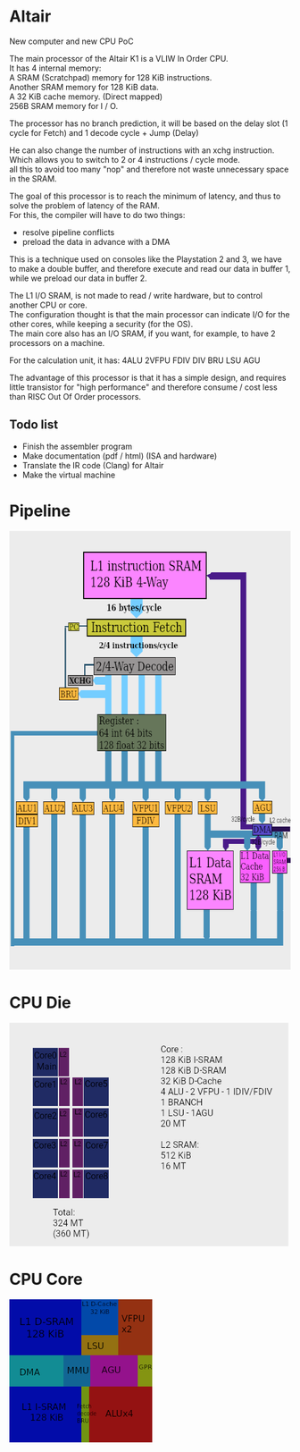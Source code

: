 # Altair
New computer and new CPU PoC

The main processor of the Altair K1 is a VLIW In Order CPU.  
It has 4 internal memory:  
A SRAM (Scratchpad) memory for 128 KiB instructions.  
Another SRAM memory for 128 KiB data.  
A 32 KiB cache memory. (Direct mapped)  
256B SRAM memory for I / O.  

The processor has no branch prediction, it will be based on the delay slot (1 cycle for Fetch) and 1 decode cycle + Jump (Delay)

He can also change the number of instructions with an xchg instruction.  
Which allows you to switch to 2 or 4 instructions / cycle mode.  
all this to avoid too many "nop" and therefore not waste unnecessary space in the SRAM.

The goal of this processor is to reach the minimum of latency, and thus to solve the problem of latency of the RAM.  
For this, the compiler will have to do two things:  
- resolve pipeline conflicts  
- preload the data in advance with a DMA

This is a technique used on consoles like the Playstation 2 and 3, we have to make a double buffer, and therefore execute and read our data in buffer 1, while we preload our data in buffer 2. 

The L1 I/O SRAM, is not made to read / write hardware, but to control another CPU or core.  
The configuration thought is that the main processor can indicate I/O for the other cores, while keeping a security (for the OS).  
The main core also has an I/O SRAM, if you want, for example, to have 2 processors on a machine. 

For the calculation unit, it has: 4ALU 2VFPU FDIV DIV BRU LSU AGU

The advantage of this processor is that it has a simple design, and requires little transistor for "high performance" and therefore consume / cost less than RISC Out Of Order processors.

## Todo list
- Finish the assembler program
- Make documentation (pdf / html) (ISA and hardware)
- Translate the IR code (Clang) for Altair
- Make the virtual machine

# Pipeline
<img src="Pipeline3.png?raw=true" alt="Pipeline" width="640" height="785">

# CPU Die
<img src="CPU.png?raw=true" alt="CPU" width="500" height="400">


# CPU Core
<img src="die.png?raw=true" alt="CPU" width="256" height="256">








